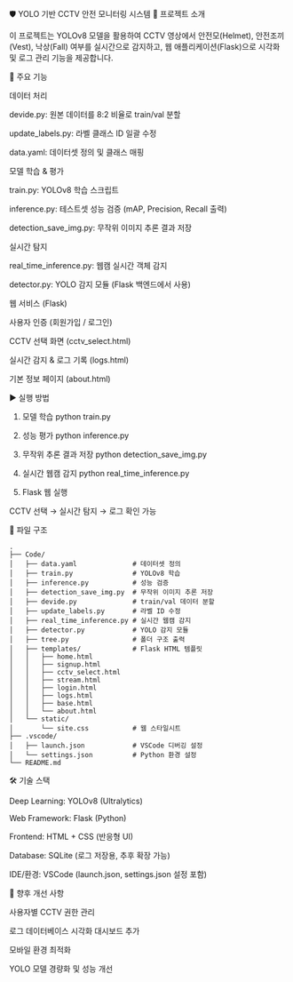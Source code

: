🛡️ YOLO 기반 CCTV 안전 모니터링 시스템
📌 프로젝트 소개

이 프로젝트는 YOLOv8 모델을 활용하여 CCTV 영상에서 안전모(Helmet), 안전조끼(Vest), 낙상(Fall) 여부를 실시간으로 감지하고, 웹 애플리케이션(Flask)으로 시각화 및 로그 관리 기능을 제공합니다.

🚀 주요 기능

데이터 처리

devide.py: 원본 데이터를 8:2 비율로 train/val 분할

update_labels.py: 라벨 클래스 ID 일괄 수정

data.yaml: 데이터셋 정의 및 클래스 매핑

모델 학습 & 평가

train.py: YOLOv8 학습 스크립트

inference.py: 테스트셋 성능 검증 (mAP, Precision, Recall 출력)

detection_save_img.py: 무작위 이미지 추론 결과 저장

실시간 탐지

real_time_inference.py: 웹캠 실시간 객체 감지

detector.py: YOLO 감지 모듈 (Flask 백엔드에서 사용)

웹 서비스 (Flask)

사용자 인증 (회원가입 / 로그인)

CCTV 선택 화면 (cctv_select.html)

실시간 감지 & 로그 기록 (logs.html)

기본 정보 페이지 (about.html)

▶️ 실행 방법
1. 모델 학습
python train.py

2. 성능 평가
python inference.py

3. 무작위 추론 결과 저장
python detection_save_img.py

4. 실시간 웹캠 감지
python real_time_inference.py

5. Flask 웹 실행

CCTV 선택 → 실시간 탐지 → 로그 확인 가능

📂 파일 구조
```
.
├── Code/
│   ├── data.yaml              # 데이터셋 정의
│   ├── train.py               # YOLOv8 학습
│   ├── inference.py           # 성능 검증
│   ├── detection_save_img.py  # 무작위 이미지 추론 저장
│   ├── devide.py              # train/val 데이터 분할
│   ├── update_labels.py       # 라벨 ID 수정
│   ├── real_time_inference.py # 실시간 웹캠 감지
│   ├── detector.py            # YOLO 감지 모듈
│   ├── tree.py                # 폴더 구조 출력
│   ├── templates/             # Flask HTML 템플릿
│   │   ├── home.html
│   │   ├── signup.html
│   │   ├── cctv_select.html
│   │   ├── stream.html
│   │   ├── login.html
│   │   ├── logs.html
│   │   ├── base.html
│   │   └── about.html
│   └── static/
│       └── site.css           # 웹 스타일시트
├── .vscode/
│   ├── launch.json            # VSCode 디버깅 설정
│   └── settings.json          # Python 환경 설정
└── README.md
```

🛠️ 기술 스택

Deep Learning: YOLOv8 (Ultralytics)

Web Framework: Flask (Python)

Frontend: HTML + CSS (반응형 UI)

Database: SQLite (로그 저장용, 추후 확장 가능)

IDE/환경: VSCode (launch.json, settings.json 설정 포함)

📌 향후 개선 사항

사용자별 CCTV 권한 관리

로그 데이터베이스 시각화 대시보드 추가

모바일 환경 최적화

YOLO 모델 경량화 및 성능 개선